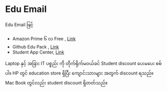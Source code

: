 # Edu Email

Edu Email ဖြင့်

- Amazon Prime ၆ လ Free , [Link](https://www.amazon.com/Amazon-Student/b?ie=UTF8&node=668781011)
- Github Edu Pack , [Link](https://education.github.com/pack)
- Student App Center, [Link](https://www.studentappcentre.com)

Laptop နှင့် အခြား IT ပစ္စည်း ကို တိုက်ရိုက်မဝယ်ခင် Student discount ပေးမပေး စစ်ပါ။ HP တွင် education store ရှိပြီး ကျောင်းသားများ အတွက် discount ရသည်။ Mac Book တွင်လည်း student discount ရှိတတ်သည်။

